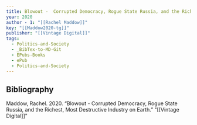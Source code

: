 ```yaml
---
title: Blowout -  Corrupted Democracy, Rogue State Russia, and the Richest, Most Destructive Industry on Earth
year: 2020
author - 1: "[[Rachel Maddow]]"
key: "[[Maddow2020-tg]]"
publisher: "[[Vintage Digital]]"
tags:
  - Politics-and-Society
  - _BibTex-to-MD-Git
  - EPubs-Books
  - ePub
  - Politics-and-Society
---
```


## Bibliography
Maddow, Rachel. 2020. “Blowout -  Corrupted Democracy, Rogue State Russia, and the Richest, Most Destructive Industry on Earth.” "[[Vintage Digital]]"